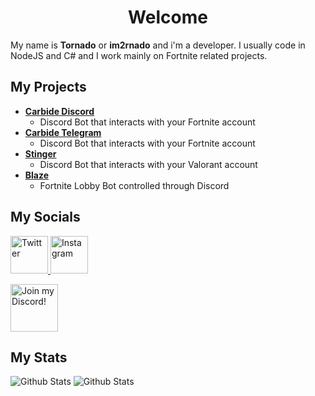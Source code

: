 <div align="center">

# Welcome

</div>

My name is **Tornado** or **im2rnado** and i'm a developer. I usually code in NodeJS and C# and I work mainly on Fortnite related projects.

## My Projects
* **[Carbide Discord](https://github.com/im2rnado/Carbide-Help)**
  * Discord Bot that interacts with your Fortnite account
* **[Carbide Telegram](https://t.me/CarbideFNBot)**
  * Discord Bot that interacts with your Fortnite account
* **[Stinger](https://github.com/im2rnado/Stinger-Help)**
  * Discord Bot that interacts with your Valorant account
* **[Blaze](https://github.com/im2rnado/Blaze-Help)**
  * Fortnite Lobby Bot controlled through Discord

## My Socials
<a href="https://twitter.com/im2rnadoo">
        <img src="https://cdn2.iconfinder.com/data/icons/black-white-social-media/32/twitter_online_social_media-512.png" height="60px" draggable="false" alt="Twitter"/>
    </a>
    <a href="https://www.instagram.com/im2rnadoo">
        <img src="https://cdn2.iconfinder.com/data/icons/black-white-social-media/32/instagram_online_social_media_photo-512.png" height="60px" draggable="false" alt="Instagram"/>
    </a>
</br>
<p align="left">
    <a target="_blank" href="https://discord.gg/carbide" title="Join our Discord!">
<img draggable="false" src="https://discordapp.com/api/guilds/802400590985560096/widget.png?style=banner2" height="76px" draggable="false" alt="Join my Discord!">
</a> 
</p>

## My Stats
<img src="https://github-readme-stats.vercel.app/api?username=im2rnado&show_icons=true&theme=dark&count_private=true" alt="Github Stats"/>
<img src="https://github-readme-stats.vercel.app/api/top-langs/?username=im2rnado&layout=compact" alt="Github Stats"/>
